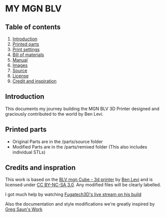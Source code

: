# MY MGN BLV

## Table of contents
  1. [Introduction](#introduction)
  1. [Printed parts](#printed-parts)
  1. [Print settings](#print-settings)
  1. [Bill of materials](#bill-of-materials)
  1. [Manual](#manual)
  1. [Images](#images)
  1. [Source](#source)
  1. [License](#license)
  1. [Credit and inspiration](#credit-and-inspiration)

## Introduction

This documents my journey building the MGN BLV 3D Printer designed and graciously contributed to the world by Ben Levi.

## Printed parts
* Original Parts are in the /parts/source folder
* Modified Parts are in the /parts/remixed folder (This also includes individual STLs)

## Credits and inspration
This work is based on the [BLV mgn Cube - 3d printer](https://www.thingiverse.com/thing:3382718) by [Ben Levi](https://www.facebook.com/blevi?fref=gs&dti=371460246914851&hc_location=group_dialog) and is licensed under [CC BY-NC-SA 3.0](https://creativecommons.org/licenses/by-nc-sa/3.0/).  Any modified files will be clearly labelled.

I got much help by watching [Fugatech3D's live stream on his build](https://www.youtube.com/user/fuganater987)

Also the documentation and style modifications we're greatly inspired by [Greg Saun's Work](https://github.com/gregsaun/bear_extruder_and_x_axis/blob/master/README.md) 
